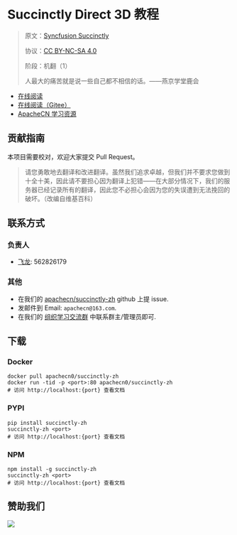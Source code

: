 # Succinctly Direct 3D 教程

> 原文：[Syncfusion Succinctly](https://www.syncfusion.com/succinctly-free-ebooks)
> 
> 协议：[CC BY-NC-SA 4.0](http://creativecommons.org/licenses/by-nc-sa/4.0/)
> 
> 阶段：机翻（1）
> 
> 人最大的痛苦就是说一些自己都不相信的话。——燕京学堂鹿会

* [在线阅读](https://scnc.apachecn.org)
* [在线阅读（Gitee）](https://apachecn.gitee.io/doc-template/)
* [ApacheCN 学习资源](http://docs.apachecn.org/)

## 贡献指南

本项目需要校对，欢迎大家提交 Pull Request。

> 请您勇敢地去翻译和改进翻译。虽然我们追求卓越，但我们并不要求您做到十全十美，因此请不要担心因为翻译上犯错——在大部分情况下，我们的服务器已经记录所有的翻译，因此您不必担心会因为您的失误遭到无法挽回的破坏。（改编自维基百科）

## 联系方式

### 负责人

* [飞龙](https://github.com/wizardforcel): 562826179

### 其他

*   在我们的 [apachecn/succinctly-zh](https://github.com/apachecn/succinctly-zh) github 上提 issue.
*   发邮件到 Email: `apachecn@163.com`.
*   在我们的 [组织学习交流群](https://www.apachecn.org/#/docs/join) 中联系群主/管理员即可.

## 下载

### Docker

```
docker pull apachecn0/succinctly-zh
docker run -tid -p <port>:80 apachecn0/succinctly-zh
# 访问 http://localhost:{port} 查看文档
```

### PYPI

```
pip install succinctly-zh
succinctly-zh <port>
# 访问 http://localhost:{port} 查看文档
```

### NPM

```
npm install -g succinctly-zh
succinctly-zh <port>
# 访问 http://localhost:{port} 查看文档
```

## 赞助我们

![](http://data.apachecn.org/img/about/donate.jpg)
